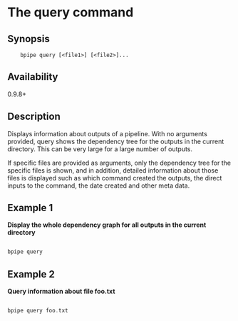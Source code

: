 # The query command

## Synopsis

    
    
        bpipe query [<file1>] [<file2>]...
    

## Availability

0.9.8+

## Description

Displays information about outputs of a pipeline. With no arguments provided, query shows the dependency tree for the outputs in the current directory. This can be very large for a large number of outputs.

If specific files are provided as arguments, only the dependency tree for the specific files is shown, and in addition, detailed information about those files is displayed such as which command created the outputs, the direct inputs to the command, the date created and other meta data.

## Example 1

**Display the whole dependency graph for all outputs in the current directory**
```groovy 

bpipe query
```

## Example 2

**Query information about file foo.txt**
```groovy 

bpipe query foo.txt
```
